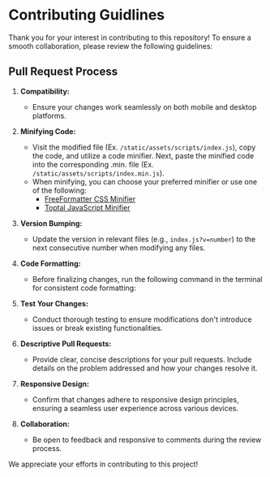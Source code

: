 # Contributing Guidlines

Thank you for your interest in contributing to this repository! To ensure a smooth collaboration, please review the following guidelines:

## Pull Request Process

1. **Compatibility:**
   - Ensure your changes work seamlessly on both mobile and desktop platforms.

2. **Minifying Code:**
   - Visit the modified file (Ex. `/static/assets/scripts/index.js`), copy the code, and utilize a code minifier. Next, paste the minified code into the corresponding .min. file (Ex. `/static/assets/scripts/index.min.js`).
   - When minifying, you can choose your preferred minifier or use one of the following:
     - [FreeFormatter CSS Minifier](https://www.freeformatter.com/css-minifier.html)
     - [Toptal JavaScript Minifier](https://www.toptal.com/developers/javascript-minifier)

3. **Version Bumping:**
   - Update the version in relevant files (e.g., `index.js?v=number`) to the next consecutive number when modifying any files.

4. **Code Formatting:**

   - Before finalizing changes, run the following command in the terminal for consistent code formatting:

5. **Test Your Changes:**
   - Conduct thorough testing to ensure modifications don't introduce issues or break existing functionalities.

6. **Descriptive Pull Requests:**
   - Provide clear, concise descriptions for your pull requests. Include details on the problem addressed and how your changes resolve it.

7. **Responsive Design:**
   - Confirm that changes adhere to responsive design principles, ensuring a seamless user experience across various devices.

8. **Collaboration:**
   - Be open to feedback and responsive to comments during the review process.

We appreciate your efforts in contributing to this project!